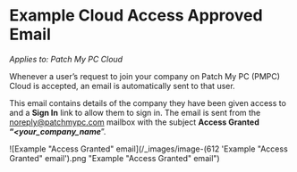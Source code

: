 # Example Cloud Access Approved Email

_Applies to: Patch My PC Cloud_

Whenever a user’s request to join your company on Patch My PC (PMPC) Cloud is accepted, an email is automatically sent to that user.

This email contains details of the company they have been given access to and a **Sign In** link to allow them to sign in. The email is sent from the [noreply@patchmypc.com](mailto:noreply@patchmypc.com) mailbox with the subject **Access Granted “**_**\<your\_company\_name**_”.

![Example "Access Granted" email](/_images/image-(612 'Example "Access Granted" email').png "Example &#x22;Access Granted&#x22; email")